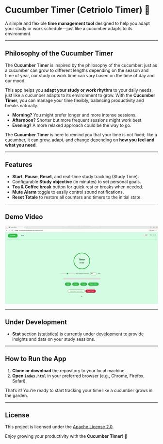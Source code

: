# Cucumber Timer (Cetriolo Timer) 🥒

A simple and flexible **time management tool** designed to help you adapt your study or work schedule—just like a cucumber adapts to its environment.

---

## Philosophy of the **Cucumber Timer**

The **Cucumber Timer** is inspired by the philosophy of the cucumber: just as a cucumber can grow to different lengths depending on the season and time of year, our study or work time can vary based on the time of day and our mood.

This app helps you **adapt your study or work rhythm** to your daily needs, just like a cucumber adapts to its environment to grow. With the **Cucumber Timer**, you can manage your time flexibly, balancing productivity and breaks naturally.

- **Morning?** You might prefer longer and more intense sessions.
- **Afternoon?** Shorter but more frequent sessions might work best.
- **Evening?** A more relaxed approach could be the way to go.

The **Cucumber Timer** is here to remind you that your time is not fixed; like a cucumber, it can grow, adapt, and change depending on **how you feel and what you need**.

---

## Features

- **Start**, **Pause**, **Reset**, and real-time study tracking (Study Time).
- Configurable **Study objective** (in minutes) to set personal goals.
- **Tea & Coffee break** button for quick rest or breaks when needed.
- **Mute Alarm** toggle to easily control sound notifications.
- **Reset Totale** to restore all counters and timers to the initial state.

---

## Demo Video

<div align="center">
  <img src="assets/images/tutorial.gif" alt="Demo GIF of Cetriolo Timer">
</div>

---

## Under Development

- **Stat** section (statistics) is currently under development to provide insights and data on your study sessions.

---

## How to Run the App

1. **Clone or download** the repository to your local machine.
2. **Open `index.html`** in your preferred browser (e.g., Chrome, Firefox, Safari).

That’s it! You’re ready to start tracking your time like a cucumber grows in the garden.

---

## License

This project is licensed under the [Apache License 2.0](./LICENSE).

Enjoy growing your productivity with the **Cucumber Timer**! 🥒

